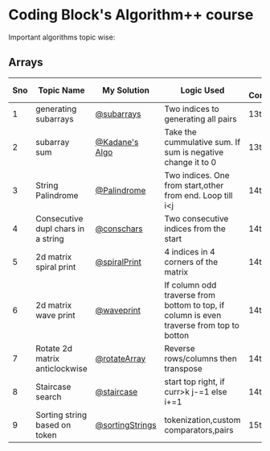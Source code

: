# Coding Block's Algorithm++ course

Important algorithms topic wise:


## Arrays

Sno | Topic Name | My Solution | Logic Used | Date Completed |
----|------------|-------------|------------|----------------| 
1 | generating subarrays | [@subarrays](https://github.com/manohar2000/CB-Algorithms/blob/main/arrays/Subarray%20Sum/generating%20subarrays.cpp) | Two indices to generating all pairs | 13th Dec |
2 | subarray sum | [@Kadane's Algo](https://github.com/manohar2000/CB-Algorithms/blob/main/arrays/Subarray%20Sum/kadane's%20algorithm.cpp) | Take the cummulative sum. If sum is negative change it to 0| 13th Dec|
3 | String Palindrome | [@Palindrome](https://github.com/manohar2000/CB-Algorithms/tree/main/arrays/Char%20arrays) | Two indices. One from start,other from end. Loop till i<j| 14th Dec|
4 | Consecutive dupl chars in a string | [@conschars](https://github.com/manohar2000/CB-Algorithms/blob/main/arrays/Char%20arrays/consecutive_duplicate_chars.cpp) | Two consecutive indices from the start| 14th Dec |
5 | 2d matrix spiral print | [@spiralPrint](https://github.com/manohar2000/CB-Algorithms/blob/main/arrays/2d-array/spiralprint.cpp) | 4 indices in 4 corners of the matrix | 14th Dec |
6 | 2d matrix wave print | [@waveprint](https://github.com/manohar2000/CB-Algorithms/blob/main/arrays/2d-array/waveform.cpp) | If column odd traverse from bottom to top, if column is even traverse from top to botton | 14th Dec |
7 | Rotate 2d matrix anticlockwise | [@rotateArray](https://github.com/manohar2000/CB-Algorithms/blob/main/arrays/2d-array/rotate_array.cpp) | Reverse rows/columns then transpose | 14th Dec |
8 | Staircase search | [@staircase](https://github.com/manohar2000/CB-Algorithms/blob/main/arrays/2d-array/staircase_search.cpp) | start top right, if curr>k j-=1 else i+=1 | 14th Dec |
9 | Sorting string based on token | [@sortingStrings](@https://github.com/manohar2000/CB-Algorithms/blob/main/arrays/Strings/StringsChallenge.cpp) | tokenization,custom comparators,pairs | 15th Dec |
